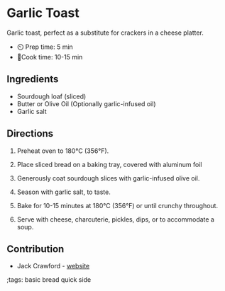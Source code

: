 # Garlic Toast

Garlic toast, perfect as a substitute for crackers in a cheese platter.

- ⏲️ Prep time: 5 min
- 🍳Cook time: 10-15 min

## Ingredients

- Sourdough loaf (sliced)
- Butter or Olive Oil (Optionally garlic-infused oil)
- Garlic salt

## Directions

1. Preheat oven to 180°C (356°F).
2. Place sliced bread on a baking tray, covered with aluminum foil

3. Generously coat sourdough slices with garlic-infused olive oil.
4. Season with garlic salt, to taste.
5. Bake for 10-15 minutes at 180°C (356°F) or until crunchy throughout.
6. Serve with cheese, charcuterie, pickles, dips, or to accommodate a soup. 

## Contribution

- Jack Crawford - [website](https://github.com/jjcrawford)

;tags: basic bread quick side
